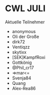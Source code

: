 # CWL JULI
Aktuelle Teilnehmer

- anonymous
- Oli der Große
- dirk72
- Ventiqzz
- skytixx
- [SEK]KampfRoxi
- Gottkönig
- @Phil_cr17
- =>mar<=
- Svenja84
- Quang
- Alex-Rea86
